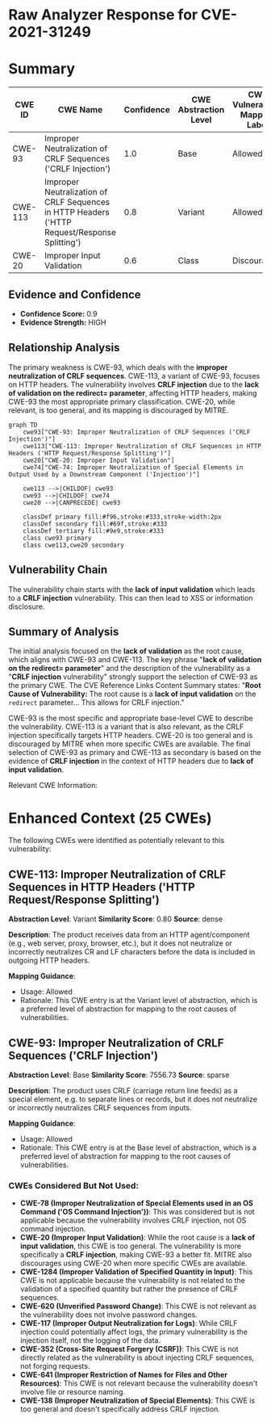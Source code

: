 # Raw Analyzer Response for CVE-2021-31249

# Summary
| CWE ID | CWE Name | Confidence | CWE Abstraction Level | CWE Vulnerability Mapping Label | CWE-Vulnerability Mapping Notes |
|---|---|---|---|---|---|
| CWE-93 | Improper Neutralization of CRLF Sequences ('CRLF Injection') | 1.0 | Base | Allowed | Primary CWE |
| CWE-113 | Improper Neutralization of CRLF Sequences in HTTP Headers ('HTTP Request/Response Splitting') | 0.8 | Variant | Allowed | Secondary Candidate |
| CWE-20 | Improper Input Validation | 0.6 | Class | Discouraged | Secondary Candidate |

## Evidence and Confidence

*   **Confidence Score:** 0.9
*   **Evidence Strength:** HIGH

## Relationship Analysis
The primary weakness is CWE-93, which deals with the **improper neutralization of CRLF sequences**. CWE-113, a variant of CWE-93, focuses on HTTP headers. The vulnerability involves **CRLF injection** due to the **lack of validation on the redirect= parameter**, affecting HTTP headers, making CWE-93 the most appropriate primary classification. CWE-20, while relevant, is too general, and its mapping is discouraged by MITRE.

```mermaid
graph TD
    cwe93["CWE-93: Improper Neutralization of CRLF Sequences ('CRLF Injection')"]
    cwe113["CWE-113: Improper Neutralization of CRLF Sequences in HTTP Headers ('HTTP Request/Response Splitting')"]
    cwe20["CWE-20: Improper Input Validation"]
    cwe74["CWE-74: Improper Neutralization of Special Elements in Output Used by a Downstream Component ('Injection')"]

    cwe113 -->|CHILDOF| cwe93
    cwe93 -->|CHILDOF| cwe74
    cwe20 -->|CANPRECEDE| cwe93

    classDef primary fill:#f96,stroke:#333,stroke-width:2px
    classDef secondary fill:#69f,stroke:#333
    classDef tertiary fill:#9e9,stroke:#333
    class cwe93 primary
    class cwe113,cwe20 secondary
```

## Vulnerability Chain
The vulnerability chain starts with the **lack of input validation** which leads to a **CRLF injection** vulnerability. This can then lead to XSS or information disclosure.

## Summary of Analysis
The initial analysis focused on the **lack of validation** as the root cause, which aligns with CWE-93 and CWE-113. The key phrase "**lack of validation on the redirect= parameter**" and the description of the vulnerability as a "**CRLF injection** vulnerability" strongly support the selection of CWE-93 as the primary CWE. The CVE Reference Links Content Summary states: "**Root Cause of Vulnerability:** The root cause is a **lack of input validation** on the `redirect` parameter... This allows for CRLF injection."

CWE-93 is the most specific and appropriate base-level CWE to describe the vulnerability. CWE-113 is a variant that is also relevant, as the CRLF injection specifically targets HTTP headers. CWE-20 is too general and is discouraged by MITRE when more specific CWEs are available. The final selection of CWE-93 as primary and CWE-113 as secondary is based on the evidence of **CRLF injection** in the context of HTTP headers due to **lack of input validation**.

Relevant CWE Information:

# Enhanced Context (25 CWEs)
The following CWEs were identified as potentially relevant to this vulnerability:

## CWE-113: Improper Neutralization of CRLF Sequences in HTTP Headers ('HTTP Request/Response Splitting')
**Abstraction Level**: Variant
**Similarity Score**: 0.80
**Source**: dense

**Description**:
The product receives data from an HTTP agent/component (e.g., web server, proxy, browser, etc.), but it does not neutralize or incorrectly neutralizes CR and LF characters before the data is included in outgoing HTTP headers.

**Mapping Guidance**:
- Usage: Allowed
- Rationale: This CWE entry is at the Variant level of abstraction, which is a preferred level of abstraction for mapping to the root causes of vulnerabilities.

## CWE-93: Improper Neutralization of CRLF Sequences ('CRLF Injection')
**Abstraction Level**: Base
**Similarity Score**: 7556.73
**Source**: sparse

**Description**:
The product uses CRLF (carriage return line feeds) as a special element, e.g. to separate lines or records, but it does not neutralize or incorrectly neutralizes CRLF sequences from inputs.

**Mapping Guidance**:
- Usage: Allowed
- Rationale: This CWE entry is at the Base level of abstraction, which is a preferred level of abstraction for mapping to the root causes of vulnerabilities.

### CWEs Considered But Not Used:

*   **CWE-78 (Improper Neutralization of Special Elements used in an OS Command ('OS Command Injection'))**: This was considered but is not applicable because the vulnerability involves CRLF injection, not OS command injection.
*   **CWE-20 (Improper Input Validation)**: While the root cause is a **lack of input validation**, this CWE is too general. The vulnerability is more specifically a **CRLF injection**, making CWE-93 a better fit. MITRE also discourages using CWE-20 when more specific CWEs are available.
*   **CWE-1284 (Improper Validation of Specified Quantity in Input)**: This CWE is not applicable because the vulnerability is not related to the validation of a specified quantity but rather the presence of CRLF sequences.
*   **CWE-620 (Unverified Password Change)**: This CWE is not relevant as the vulnerability does not involve password changes.
*   **CWE-117 (Improper Output Neutralization for Logs)**: While CRLF injection could potentially affect logs, the primary vulnerability is the injection itself, not the logging of the data.
*   **CWE-352 (Cross-Site Request Forgery (CSRF))**: This CWE is not directly related as the vulnerability is about injecting CRLF sequences, not forging requests.
*   **CWE-641 (Improper Restriction of Names for Files and Other Resources)**: This CWE is not relevant because the vulnerability doesn't involve file or resource naming.
*   **CWE-138 (Improper Neutralization of Special Elements)**: This CWE is too general and doesn't specifically address CRLF injection.